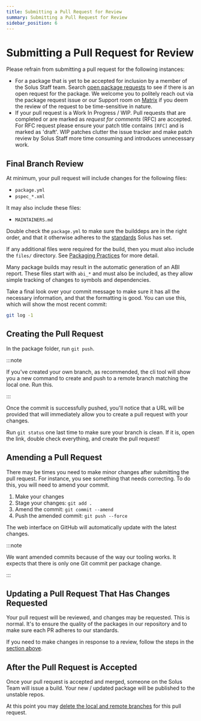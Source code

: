 ```yaml
---
title: Submitting a Pull Request for Review
summary: Submitting a Pull Request for Review
sidebar_position: 6
---
```


# Submitting a Pull Request for Review

Please refrain from submitting a pull request for the following instances:

- For a package that is yet to be accepted for inclusion by a member of the Solus Staff team. Search [open package requests](https://github.com/getsolus/packages/issues?q=label%3A%22Package+Request%22) to see if there is an open request for the package.
  We welcome you to politely reach out via the package request issue or our Support room on [Matrix](/docs/user/contributing/getting-involved#matrix-chat) if you deem the review of the request to be time-sensitive in nature.
- If your pull request is a Work In Progress / WIP. Pull requests that are completed or are marked as *request for comments* (RFC) are accepted. For RFC request please ensure your patch title contains `[RFC]` and is marked as 'draft'. WIP patches clutter the issue tracker and make patch review by Solus Staff more time consuming and introduces unnecessary work.

## Final Branch Review

At minimum, your pull request will include changes for the following files:

- `package.yml`
- `pspec_*.xml`

It may also include these files:

- `MAINTAINERS.md`

Double check the `package.yml` to make sure the builddeps are in the right order, and that it otherwise adheres to the [standards](package.yml.md) Solus has set.

If any additional files were required for the build, then you must also include the `files/` directory. See [Packaging Practices](packaging-practices.md) for more detail.

Many package builds may result in the automatic generation of an ABI report. These files start with `abi_*` and must also be included, as they allow simple tracking of changes to symbols and dependencies.

Take a final look over your commit message to make sure it has all the necessary information, and that the formatting is good. You can use this, which will show the most recent commit:

```bash
git log -1
```

## Creating the Pull Request

In the package folder, run `git push`.

:::note

If you've created your own branch, as recommended, the cli tool will show you a new command to create and push to a remote branch matching the local one. Run this.

:::

Once the commit is successfully pushed, you'll notice that a URL will be provided that will immediately allow you to create a pull request with your changes.

Run `git status` one last time to make sure your branch is clean. If it is, open the link, double check everything, and create the pull request!

## Amending a Pull Request

There may be times you need to make minor changes after submitting the pull request. For instance, you see something that needs correcting. To do this, you will need to amend your commit.

1. Make your changes
2. Stage your changes: `git add .`
3. Amend the commit: `git commit --amend`
4. Push the amended commit: `git push --force`

The web interface on GitHub will automatically update with the latest changes.

:::note

We want amended commits because of the way our tooling works. It expects that there is only one Git commit per package change.

:::

## Updating a Pull Request That Has Changes Requested

Your pull request will be reviewed, and changes may be requested. This is normal. It's to ensure the quality of the packages in our repository and to make sure each PR adheres to our standards.

If you need to make changes in response to a review, follow the steps in the [section above](#amending-a-pull-request).

## After the Pull Request is Accepted

Once your pull request is accepted and merged, someone on the Solus Team will issue a build. Your new / updated package will be published to the unstable repos.

At this point you may [delete the local and remote branches](git-basics#deleting-your-branch-after-a-pull-request-is-merged) for this pull request.
